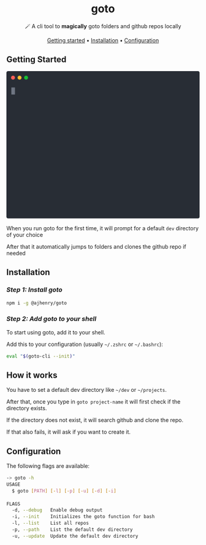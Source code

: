 <!-- markdownlint-configure-file {
  "MD013": {
    "code_blocks": false,
    "tables": false
  },
  "MD033": false,
  "MD041": false
} -->

<div align="center">

# goto

<!-- [![Downloads][downloads-badge]][releases]
[![License][license-badge]][license] -->

🪄 A cli tool to **magically** goto folders and github repos locally

[Getting started](#getting-started) •
[Installation](#installation) •
[Configuration](#configuration)

</div>

## Getting Started

<div align="center">
  <img src="./resources/terminal.svg" alt="Output example">
</div>

When you run goto for the first time, it will prompt for a default `dev` directory of your choice

After that it automatically jumps to folders and clones the github repo if needed

## Installation

### _Step 1: Install goto_

```sh
npm i -g @ajhenry/goto
```

### _Step 2: Add goto to your shell_

To start using goto, add it to your shell.

Add this to your configuration (usually `~/.zshrc` or `~/.bashrc`):

```sh
eval "$(goto-cli --init)"
```

## How it works

You have to set a default dev directory like `~/dev` or `~/projects`.

After that, once you type in `goto project-name` it will first check if the directory exists.

If the directory does not exist, it will search github and clone the repo.

If that also fails, it will ask if you want to create it.

## Configuration

The following flags are available:

```sh
-> goto -h
USAGE
  $ goto [PATH] [-l] [-p] [-u] [-d] [-i]

FLAGS
  -d, --debug   Enable debug output
  -i, --init    Initializes the goto function for bash
  -l, --list    List all repos
  -p, --path    List the default dev directory
  -u, --update  Update the default dev directory

```
